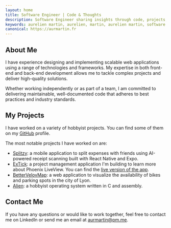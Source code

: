 ```yaml
---
layout: home
title: Software Engineer | Code & Thoughts
description: Software Engineer sharing insights through code, projects, and tech writing. Browse my portfolio to see my work in Full-Stack Web Development and read my latest tech articles.
keywords: aurelien martin, aurelien, martin, aurelien martin, software engineer, software developer, fullstack developer, fullstack web developer, web developer, web engineer, react developer, react engineer, nodejs developer, nodejs engineer, javascript developer, javascript engineer, typescript developer, typescript engineer, postgresql developer, postgresql engineer, reactjs developer, reactjs engineer, nodejs developer, nodejs engineer, javascript developer, javascript engineer, typescript developer, typescript engineer, postgresql developer, postgresql engineer
canonical: https://aurmartin.fr
---
```


## About Me

I have experience designing and implementing scalable web applications using a range of technologies and frameworks. My expertise in both front-end and back-end development allows me to tackle complex projects and deliver high-quality solutions.

Whether working independently or as part of a team, I am committed to delivering maintainable, well-documented code that adheres to best practices and industry standards.

## My Projects

I have worked on a variety of hobbyist projects. You can find some of them on my [GitHub](https://github.com/aurmartin) profile.

The most notable projects I have worked on are:
- [Splitzy](https://github.com/aurmartin/splitzy): a mobile application to split expenses with friends using AI-powered receipt scanning built with React Native and Expo.
- [ExTick](https://github.com/aurmartin/extick): a project management application I'm building to learn more about Phoenix LiveView. You can find the [live version of the app](https://extick.aurmartin.fr/).
- [BetterVelovMap](https://github.com/aurmartin/bettervelov): a web application to visualize the availability of bikes and parking spots in the city of Lyon.
- [Alien](https://github.com/aurmartin/Alien): a hobbyist operating system written in C and assembly.

## Contact Me

If you have any questions or would like to work together, feel free to contact me on LinkedIn or send me an email at [aurmartin@pm.me](mailto:aurmartin@pm.me).
